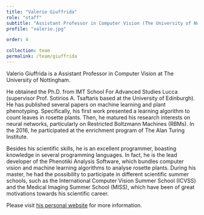 ```yaml
---
title: "Valerio Giuffrida"
role: "staff"
subtitle: "Assistant Professor in Computer Vision (The University of Nottingham) "
profile: "valerio.jpg"

order: 4

collection: team
permalink: /team/giuffrida
---
```

Valerio Giuffrida is a  Assistant Professor in Computer Vision  at The University of Nottingham. 

He obtained the Ph.D. from IMT School For Advanced Studies Lucca (supervisor
Prof. Sotirios A. Tsaftaris based at the University of Edinburgh). He has
published several papers on machine learning and plant phenotyping.
Specifically, his first work presented a learning algorithm to count leaves in
rosette plants. Then, he matured his research interests on neural networks,
particularly on Restricted Boltzmann Machines (RBMs). In the 2016, he
participated at the enrichment program of The Alan Turing Institute.

Besides his scientific skills, he is an excellent programmer, boasting knowledge
in several programming languages. In fact, he is the lead developer of the
Phenotiki Analysis Software, which bundles computer vision and machine learning
algorithms to analyse rosette plants. During his master, he had the possibility
to participate in different scientific summer schools, such as the International
Computer Vision Summer School (ICVSS) and the Medical Imaging Summer School
(MISS), which have been of great motivations towards his scientific career.

Please visit [his personal website](http://www.valeriogiuffrida.academy/) for more information.
